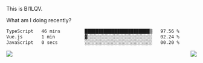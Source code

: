 This is BI1LQV.

What am I doing recently?

<!--START_SECTION:waka-->

```txt
TypeScript   46 mins         ████████████████████████▒   97.56 %
Vue.js       1 min           ▓░░░░░░░░░░░░░░░░░░░░░░░░   02.24 %
JavaScript   0 secs          ░░░░░░░░░░░░░░░░░░░░░░░░░   00.20 %
```

<!--END_SECTION:waka-->
<img align="right" src="https://github-readme-stats.vercel.app/api?username=bi1lqv&show_icons=true&count_private=true">

<img src="https://metrics.lecoq.io/bi1lqv?template=classic&base.activity=0&base.community=0&base.repositories=0&base.metadata=0&isocalendar=1&base=header%2C%20activity%2C%20community%2C%20repositories%2C%20metadata&base.indepth=false&base.hireable=false&isocalendar=false&isocalendar.duration=full-year&config.timezone=Asia%2FShanghai">
